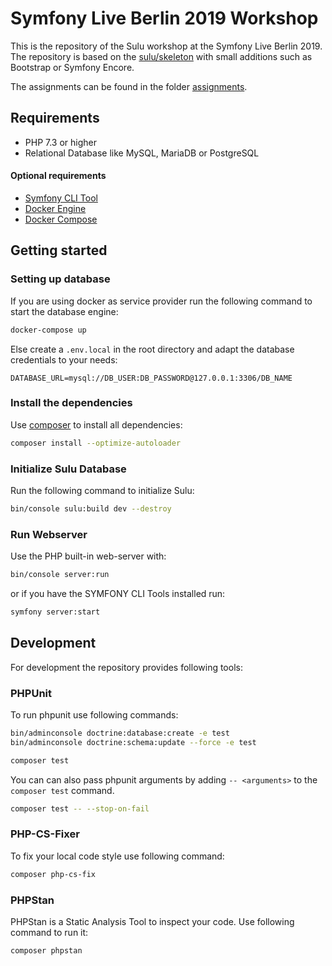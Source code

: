 # Symfony Live Berlin 2019 Workshop

This is the repository of the Sulu workshop at the Symfony Live Berlin 2019. The repository is based on 
the [sulu/skeleton](https://github.com/sulu/skeleton) with small additions such as Bootstrap or Symfony Encore.

The assignments can be found in the folder [assignments](/assignments).

## Requirements

- PHP 7.3 or higher
- Relational Database like MySQL, MariaDB or PostgreSQL

#### Optional requirements
- [Symfony CLI Tool](https://symfony.com/doc/master/cloud/getting-started.html)
- [Docker Engine](https://docs.docker.com/engine/installation/)
- [Docker Compose](https://docs.docker.com/compose/install/)

## Getting started

### Setting up database

If you are using docker as service provider run the following command to start the database engine:

```bash
docker-compose up
```

Else create a `.env.local` in the root directory and adapt the database credentials to your needs:

```dotenv
DATABASE_URL=mysql://DB_USER:DB_PASSWORD@127.0.0.1:3306/DB_NAME
```

### Install the dependencies

Use [composer](https://getcomposer.org/) to install all dependencies:

```bash
composer install --optimize-autoloader
```

### Initialize Sulu Database

Run the following command to initialize Sulu:

```bash
bin/console sulu:build dev --destroy
```

### Run Webserver

Use the PHP built-in web-server with:

```bash
bin/console server:run
```

or if you have the SYMFONY CLI Tools installed run:

```bash
symfony server:start
```

## Development

For development the repository provides following tools:

### PHPUnit

To run phpunit use following commands:

```bash
bin/adminconsole doctrine:database:create -e test
bin/adminconsole doctrine:schema:update --force -e test

composer test
```

You can can also pass phpunit arguments by adding `-- <arguments>` to the `composer test` command.

```bash
composer test -- --stop-on-fail
```

### PHP-CS-Fixer

To fix your local code style use following command:

```bash
composer php-cs-fix
```

### PHPStan

PHPStan is a Static Analysis Tool to inspect your code. Use following command to run it:

```bash
composer phpstan
```
